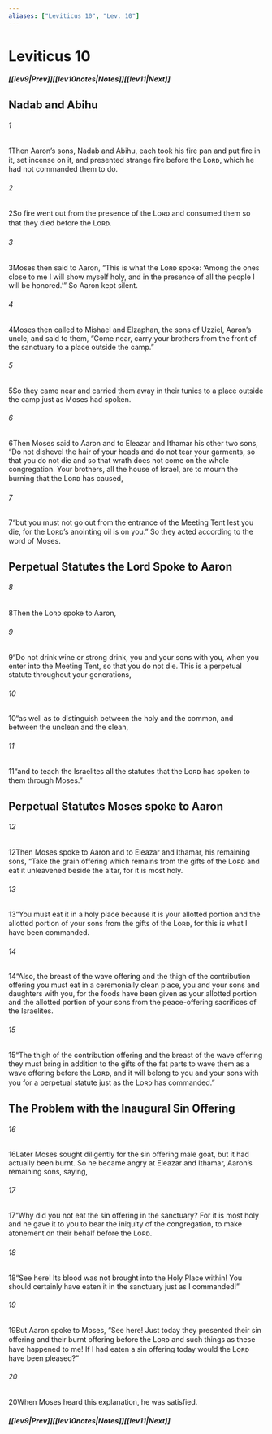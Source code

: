 ```yaml
---
aliases: ["Leviticus 10", "Lev. 10"]
---
```

# Leviticus 10
##### <span class=arrow-left></span>[[lev9|Prev]]<span class=navigation-separator></span>[[lev10notes|Notes]]<span class=navigation-separator></span>[[lev11|Next]]<span class=arrow-right></span>
## Nadab and Abihu
###### 1
<span class=verse-first>1</span>Then Aaron’s sons, Nadab and Abihu, each took his fire pan and put fire in it, set incense on it, and presented strange fire before the Lᴏʀᴅ, which he had not commanded them to do.
###### 2
<span class=verse-body>2</span>So fire went out from the presence of the Lᴏʀᴅ and consumed them so that they died before the Lᴏʀᴅ.
###### 3
<span class=verse-body>3</span>Moses then said to Aaron, “This is what the Lᴏʀᴅ spoke: ‘Among the ones close to me I will show myself holy, and in the presence of all the people I will be honored.’” So Aaron kept silent.
<div class=paragraph-break></div>

###### 4
<span class=verse-first>4</span>Moses then called to Mishael and Elzaphan, the sons of Uzziel, Aaron’s uncle, and said to them, “Come near, carry your brothers from the front of the sanctuary to a place outside the camp.”
###### 5
<span class=verse-body>5</span>So they came near and carried them away in their tunics to a place outside the camp just as Moses had spoken.
###### 6
<span class=verse-body>6</span>Then Moses said to Aaron and to Eleazar and Ithamar his other two sons, “Do not dishevel the hair of your heads and do not tear your garments, so that you do not die and so that wrath does not come on the whole congregation. Your brothers, all the house of Israel, are to mourn the burning that the Lᴏʀᴅ has caused,
###### 7
<span class=verse-body>7</span>“but you must not go out from the entrance of the Meeting Tent lest you die, for the Lᴏʀᴅ’s anointing oil is on you.” So they acted according to the word of Moses.
## Perpetual Statutes the Lord Spoke to Aaron
###### 8
<span class=verse-first>8</span>Then the Lᴏʀᴅ spoke to Aaron,
###### 9
<span class=verse-body>9</span>“Do not drink wine or strong drink, you and your sons with you, when you enter into the Meeting Tent, so that you do not die. This is a perpetual statute throughout your generations,
###### 10
<span class=verse-body>10</span>“as well as to distinguish between the holy and the common, and between the unclean and the clean,
###### 11
<span class=verse-body>11</span>“and to teach the Israelites all the statutes that the Lᴏʀᴅ has spoken to them through Moses.”
## Perpetual Statutes Moses spoke to Aaron
###### 12
<span class=verse-first>12</span>Then Moses spoke to Aaron and to Eleazar and Ithamar, his remaining sons, “Take the grain offering which remains from the gifts of the Lᴏʀᴅ and eat it unleavened beside the altar, for it is most holy.
###### 13
<span class=verse-body>13</span>“You must eat it in a holy place because it is your allotted portion and the allotted portion of your sons from the gifts of the Lᴏʀᴅ, for this is what I have been commanded.
###### 14
<span class=verse-body>14</span>“Also, the breast of the wave offering and the thigh of the contribution offering you must eat in a ceremonially clean place, you and your sons and daughters with you, for the foods have been given as your allotted portion and the allotted portion of your sons from the peace-offering sacrifices of the Israelites.
###### 15
<span class=verse-body>15</span>“The thigh of the contribution offering and the breast of the wave offering they must bring in addition to the gifts of the fat parts to wave them as a wave offering before the Lᴏʀᴅ, and it will belong to you and your sons with you for a perpetual statute just as the Lᴏʀᴅ has commanded.”
## The Problem with the Inaugural Sin Offering
###### 16
<span class=verse-first>16</span>Later Moses sought diligently for the sin offering male goat, but it had actually been burnt. So he became angry at Eleazar and Ithamar, Aaron’s remaining sons, saying,
###### 17
<span class=verse-body>17</span>“Why did you not eat the sin offering in the sanctuary? For it is most holy and he gave it to you to bear the iniquity of the congregation, to make atonement on their behalf before the Lᴏʀᴅ.
###### 18
<span class=verse-body>18</span>“See here! Its blood was not brought into the Holy Place within! You should certainly have eaten it in the sanctuary just as I commanded!”
###### 19
<span class=verse-body>19</span>But Aaron spoke to Moses, “See here! Just today they presented their sin offering and their burnt offering before the Lᴏʀᴅ and such things as these have happened to me! If I had eaten a sin offering today would the Lᴏʀᴅ have been pleased?”
###### 20
<span class=verse-body>20</span>When Moses heard this explanation, he was satisfied.
##### <span class=arrow-left></span>[[lev9|Prev]]<span class=navigation-separator></span>[[lev10notes|Notes]]<span class=navigation-separator></span>[[lev11|Next]]<span class=arrow-right></span>
